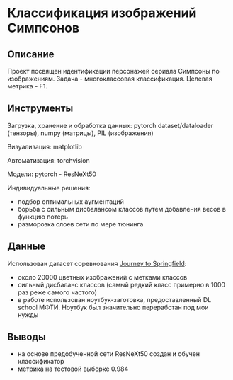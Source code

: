 # Классификация изображений Симпсонов

## Описание

Проект посвящен идентификации персонажей сериала Симпсоны по изображениям. 
Задача - многоклассовая классификация. 
Целевая метрика - F1.

## Инструменты

Загрузка, хранение и обработка данных: pytorch dataset/dataloader (тензоры), numpy (матрицы), PIL (изображения)

Визуализация: matplotlib

Автоматизация: torchvision 

Модели: pytorch - ResNeXt50

Индивидуальные решения:
- подбор оптимальных аугментаций
- борьба с сильным дисбалансом классов путем добавления весов в функцию потерь
- разморозка слоев сети по мере тюнинга

## Данные

Использован датасет соревнования [Journey to Springfield](https://www.kaggle.com/competitions/journey-springfield):
- около 20000 цветных изображений с метками классов
- сильный дисбаланс классов (самый редкий класс примерно в 1000 раз реже самого частого)
- в работе использован ноутбук-заготовка, предоставленный DL school МФТИ. Ноутбук был значительно переработан под мои нужды

## Выводы

- на основе предобученной сети ResNeXt50 создан и обучен классификатор
- метрика на тестовой выборке 0.984